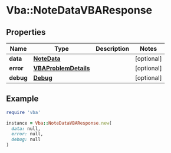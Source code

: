 # Vba::NoteDataVBAResponse

## Properties

| Name | Type | Description | Notes |
| ---- | ---- | ----------- | ----- |
| **data** | [**NoteData**](NoteData.md) |  | [optional] |
| **error** | [**VBAProblemDetails**](VBAProblemDetails.md) |  | [optional] |
| **debug** | [**Debug**](Debug.md) |  | [optional] |

## Example

```ruby
require 'vba'

instance = Vba::NoteDataVBAResponse.new(
  data: null,
  error: null,
  debug: null
)
```

